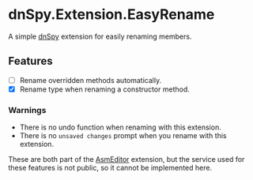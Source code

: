 dnSpy.Extension.EasyRename
==========================

A simple [dnSpy](https://github.com/dnSpyEx/dnSpy) extension for easily renaming members.

## Features
- [ ] Rename overridden methods automatically.
- [x] Rename type when renaming a constructor method.

### Warnings
* There is no undo function when renaming with this extension.
* There is no `unsaved changes` prompt when you rename with this extension.

These are both part of the [AsmEditor](https://github.com/dnSpyEx/dnSpy/tree/master/Extensions/dnSpy.AsmEditor) extension, but the service used for these features is not public, so it cannot be implemented here.
